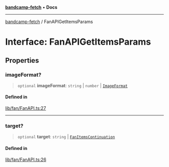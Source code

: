 [**bandcamp-fetch**](../README.md) • **Docs**

***

[bandcamp-fetch](../README.md) / FanAPIGetItemsParams

# Interface: FanAPIGetItemsParams

## Properties

### imageFormat?

> `optional` **imageFormat**: `string` \| `number` \| [`ImageFormat`](ImageFormat.md)

#### Defined in

[lib/fan/FanAPI.ts:27](https://github.com/patrickkfkan/bandcamp-fetch/blob/d7908af6ae5080a27ddea05f2631b8fc5129d64d/src/lib/fan/FanAPI.ts#L27)

***

### target?

> `optional` **target**: `string` \| [`FanItemsContinuation`](FanItemsContinuation.md)

#### Defined in

[lib/fan/FanAPI.ts:26](https://github.com/patrickkfkan/bandcamp-fetch/blob/d7908af6ae5080a27ddea05f2631b8fc5129d64d/src/lib/fan/FanAPI.ts#L26)
